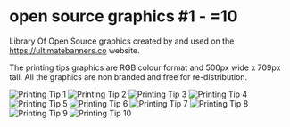 # open source graphics #1 - =10

Library Of Open Source graphics created by and used on the https://ultimatebanners.co website.

The printing tips graphics are RGB colour format and 500px wide x 709px tall. All the graphics are non branded and free for re-distribution.

![Printing Tip 1](https://ultimatebanners.co/wp-content/uploads/printtip11.jpg)
![Printing Tip 2](https://ultimatebanners.co/wp-content/uploads/printtip2.jpg)
![Printing Tip 3](https://ultimatebanners.co/wp-content/uploads/printtip3.jpg)
![Printing Tip 4](https://ultimatebanners.co/wp-content/uploads/printtip4.jpg)
![Printing Tip 5](https://ultimatebanners.co/wp-content/uploads/printingtip5.jpg)
![Printing Tip 6](https://ultimatebanners.co/wp-content/uploads/printingtip6.jpg)
![Printing Tip 7](https://ultimatebanners.co/wp-content/uploads/printingtip7.jpg)
![Printing Tip 8](https://ultimatebanners.co/wp-content/uploads/printingtip8.jpg)
![Printing Tip 9](https://ultimatebanners.co/wp-content/uploads/printingtip9.jpg)
![Printing Tip 10](https://ultimatebanners.co/wp-content/uploads/printingtip10.jpg)
